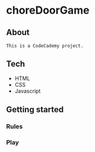 # choreDoorGame

## About

    This is a CodeCademy project.

## Tech

- HTML
- CSS
- Javascript

## Getting started

### Rules

### Play
